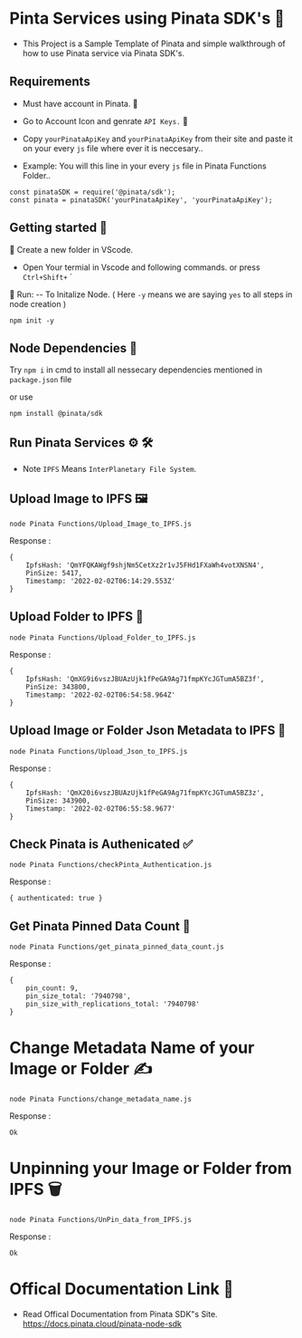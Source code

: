 # Pinta Services using Pinata SDK's 🎠

- This Project is a Sample Template of Pinata and simple walkthrough of how to use Pinata service via Pinata SDK's.

## Requirements 

- Must have account in Pinata. 👤
- Go to Account Icon and genrate `API Keys.` 🔑
- Copy `yourPinataApiKey` and `yourPinataApiKey` from their site and paste it on your every `js` file where ever it is neccesary..

- Example: You will this line in your every `js` file in Pinata Functions Folder..
```
const pinataSDK = require('@pinata/sdk');
const pinata = pinataSDK('yourPinataApiKey', 'yourPinataApiKey');
```

## Getting started 📖

📁 Create a new folder in VScode.  
- Open Your termial in Vscode and following commands. or press  `Ctrl+Shift+` `

🏃 Run: -- To Initalize Node.  ( Here `-y` means we are saying `yes` to all steps in node creation )
```
npm init -y
```


## Node Dependencies 🎒
Try ` npm i ` in cmd to install all nessecary dependencies mentioned in `package.json` file

or use 

``` 
npm install @pinata/sdk
```

## Run Pinata Services ⚙️ 🛠️
- Note `IPFS` Means `InterPlanetary File System`.

## Upload Image to IPFS  🖼️

```
node Pinata Functions/Upload_Image_to_IPFS.js
```
Response :
```
{
    IpfsHash: 'QmYFQKAWgf9shjNm5CetXz2r1vJ5FHd1FXaWh4votXNSN4',
    PinSize: 5417,
    Timestamp: '2022-02-02T06:14:29.553Z'
}
```
## Upload Folder to IPFS  📁 

```
node Pinata Functions/Upload_Folder_to_IPFS.js
```
Response :
```
{
    IpfsHash: 'QmXG9i6vszJBUAzUjk1fPeGA9Ag71fmpKYcJGTumA5BZ3f',
    PinSize: 343800,
    Timestamp: '2022-02-02T06:54:58.964Z'
}

```
## Upload Image or Folder Json Metadata to IPFS  📔

```
node Pinata Functions/Upload_Json_to_IPFS.js
```
Response :
```
{
    IpfsHash: 'QmX20i6vszJBUAzUjk1fPeGA9Ag71fmpKYcJGTumA5BZ3z',
    PinSize: 343900,
    Timestamp: '2022-02-02T06:55:58.9677'
}

```
## Check Pinata is Authenicated  ✅

```
node Pinata Functions/checkPinta_Authentication.js
```
Response :
```
{ authenticated: true }
```

## Get Pinata Pinned Data Count 🧮

```
node Pinata Functions/get_pinata_pinned_data_count.js
```
Response :
```
{
    pin_count: 9,
    pin_size_total: '7940798',
    pin_size_with_replications_total: '7940798'
}
```
# Change Metadata Name of your Image or Folder ✍️

```
node Pinata Functions/change_metadata_name.js
```
Response :
```
Ok
```

# Unpinning your Image or Folder from IPFS 🗑️

```
node Pinata Functions/UnPin_data_from_IPFS.js
```
Response :
```
Ok
```
# Offical Documentation Link 🔗
- Read Offical Documentation from Pinata SDK"s Site.
https://docs.pinata.cloud/pinata-node-sdk